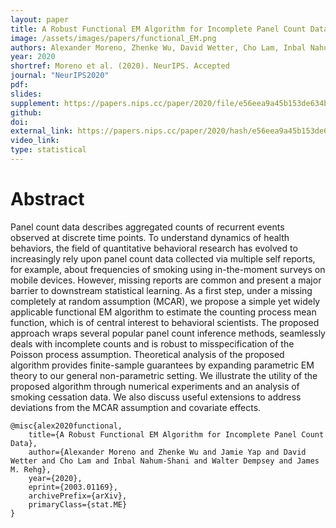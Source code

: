 ```yaml
---
layout: paper
title: A Robust Functional EM Algorithm for Incomplete Panel Count Data
image: /assets/images/papers/functional_EM.png
authors: Alexander Moreno, Zhenke Wu, David Wetter, Cho Lam, Inbal Nahum-Shani, Walter Dempsey, James Rehg
year: 2020
shortref: Moreno et al. (2020). NeurIPS. Accepted
journal: "NeurIPS2020"
pdf: 
slides: 
supplement: https://papers.nips.cc/paper/2020/file/e56eea9a45b153de634b23780365f976-Supplemental.pdf
github: 
doi: 
external_link: https://papers.nips.cc/paper/2020/hash/e56eea9a45b153de634b23780365f976-Abstract.html
video_link: 
type: statistical
---
```


# Abstract

Panel count data describes aggregated counts of recurrent events observed at discrete time points. To understand dynamics of health behaviors, the field of quantitative behavioral research has evolved to increasingly rely upon panel count data collected via multiple self reports, for example, about frequencies of smoking using in-the-moment surveys on mobile devices. However, missing reports are common and present a major barrier to downstream statistical learning. As a first step, under a missing completely at random assumption (MCAR), we propose a simple yet widely applicable functional EM algorithm to estimate the counting process mean function, which is of central interest to behavioral scientists. The proposed approach wraps several popular panel count inference methods, seamlessly deals with incomplete counts and is robust to misspecification of the Poisson process assumption. Theoretical analysis of the proposed algorithm provides finite-sample guarantees by expanding parametric EM theory to our general non-parametric setting. We illustrate the utility of the proposed algorithm through numerical experiments and an analysis of smoking cessation data. We also discuss useful extensions to address deviations from the MCAR assumption and covariate effects.

```
@misc{alex2020functional,
    title={A Robust Functional EM Algorithm for Incomplete Panel Count Data},
    author={Alexander Moreno and Zhenke Wu and Jamie Yap and David Wetter and Cho Lam and Inbal Nahum-Shani and Walter Dempsey and James M. Rehg},
    year={2020},
    eprint={2003.01169},
    archivePrefix={arXiv},
    primaryClass={stat.ME}
}
```